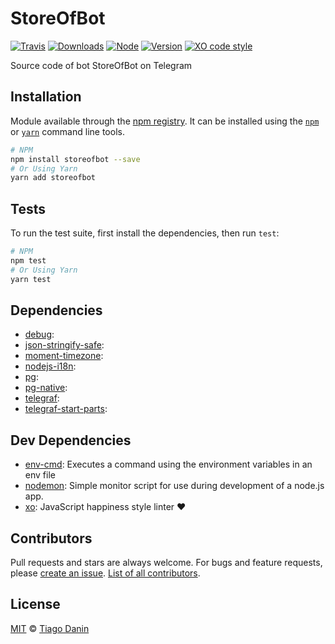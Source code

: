 # StoreOfBot

[![Travis](https://img.shields.io/travis/TiagoDanin/StoreOfBot.svg?branch=master&style=flat-square)](https://travis-ci.org/TiagoDanin/StoreOfBot) [![Downloads](https://img.shields.io/npm/dt/storeofbot.svg?style=flat-square)](https://npmjs.org/package/storeofbot) [![Node](https://img.shields.io/node/v/storeofbot.svg?style=flat-square)](https://npmjs.org/package/storeofbot) [![Version](https://img.shields.io/npm/v/storeofbot.svg?style=flat-square)](https://npmjs.org/package/storeofbot) [![XO code style](https://img.shields.io/badge/code%20style-XO-red.svg?style=flat-square)](https://github.com/xojs/xo) 

Source code of bot StoreOfBot on Telegram

## Installation

Module available through the [npm registry](https://www.npmjs.com/). It can be installed using the  [`npm`](https://docs.npmjs.com/getting-started/installing-npm-packages-locally) or [`yarn`](https://yarnpkg.com/en/) command line tools.

```sh
# NPM
npm install storeofbot --save
# Or Using Yarn
yarn add storeofbot
```

## Tests

To run the test suite, first install the dependencies, then run `test`:

```sh
# NPM
npm test
# Or Using Yarn
yarn test
```

## Dependencies

- [debug](https://ghub.io/debug): 
- [json-stringify-safe](https://ghub.io/json-stringify-safe): 
- [moment-timezone](https://ghub.io/moment-timezone): 
- [nodejs-i18n](https://ghub.io/nodejs-i18n): 
- [pg](https://ghub.io/pg): 
- [pg-native](https://ghub.io/pg-native): 
- [telegraf](https://ghub.io/telegraf): 
- [telegraf-start-parts](https://ghub.io/telegraf-start-parts): 

## Dev Dependencies

- [env-cmd](https://ghub.io/env-cmd): Executes a command using the environment variables in an env file
- [nodemon](https://ghub.io/nodemon): Simple monitor script for use during development of a node.js app.
- [xo](https://ghub.io/xo): JavaScript happiness style linter ❤️

## Contributors

Pull requests and stars are always welcome. For bugs and feature requests, please [create an issue](https://github.com/TiagoDanin/StoreOfBot/issues). [List of all contributors](https://github.com/TiagoDanin/StoreOfBot/graphs/contributors).

## License

[MIT](LICENSE) © [Tiago Danin](https://TiagoDanin.github.io)